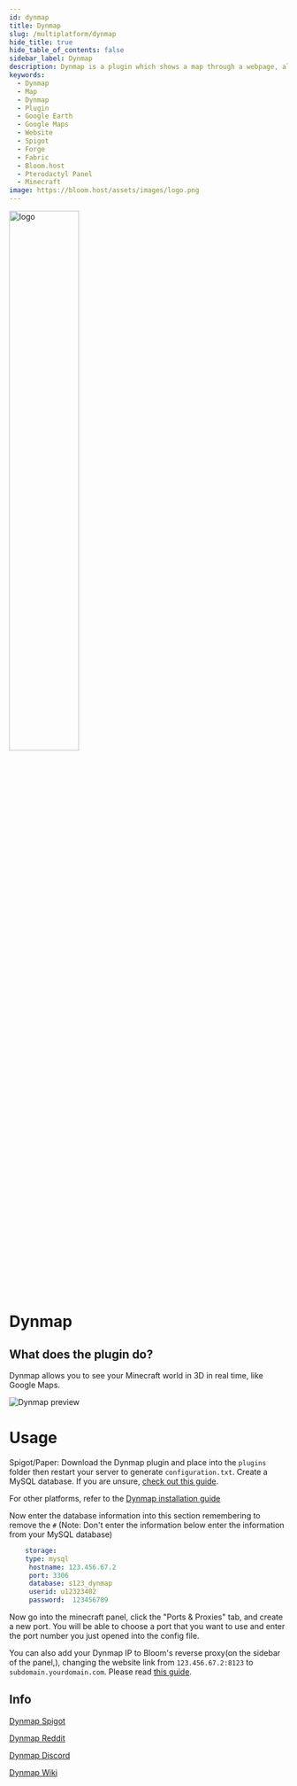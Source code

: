 ```yaml
---
id: dynmap
title: Dynmap
slug: /multiplatform/dynmap
hide_title: true
hide_table_of_contents: false
sidebar_label: Dynmap
description: Dynmap is a plugin which shows a map through a webpage, allowing players to be able to see the map from their web browser.
keywords:
  - Dynmap
  - Map
  - Dynmap
  - Plugin
  - Google Earth
  - Google Maps
  - Website
  - Spigot
  - Forge
  - Fabric
  - Bloom.host
  - Pterodactyl Panel
  - Minecraft
image: https://bloom.host/assets/images/logo.png
---
```


<div class="text--center">
<img src="https://bloom.host/logo-white.svg" alt="logo" height="50%" width="50%"/>
<h1>Dynmap</h1>
</div>

## What does the plugin do?
Dynmap allows you to see your Minecraft world in 3D in real time, like Google Maps.  

![Dynmap preview](https://cdn.discordapp.com/attachments/716405933105872938/750877749954084875/unknown.png)  

# Usage
Spigot/Paper: Download the Dynmap plugin and place into the `plugins` folder then restart your server to generate `configuration.txt`. Create a MySQL database. If you are unsure, [check out this guide](https://docs.bloom.host/databases).

For other platforms, refer to the [Dynmap installation guide](https://github.com/webbukkit/dynmap/wiki/Installation)

Now enter the database information into this section remembering to remove the `#`
(Note: Don't enter the information below enter the information from your MySQL database)  

```YAML
    storage:
    type: mysql
     hostname: 123.456.67.2
     port: 3306
     database: s123_dynmap
     userid: u12323402
     password:  123456789
```
Now go into the minecraft panel, click the "Ports & Proxies" tab, and create a new port. You will be able to choose a port that you want to use and enter the port number you just opened into the config file.

You can also add your Dynmap IP to Bloom's reverse proxy(on the sidebar of the panel,), changing the website link from `123.456.67.2:8123` to `subdomain.yourdomain.com`. Please read [this guide](https://docs.bloom.host/reverse-proxy).  

## Info

[Dynmap Spigot](https://www.spigotmc.org/resources/dynmap.274/)  

[Dynmap Reddit](https://www.reddit.com/r/Dynmap/)  

[Dynmap Discord](https://discord.gg/U9aXXUw)  

[Dynmap Wiki](https://github.com/webbukkit/dynmap/wiki)
